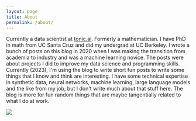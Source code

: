 ```yaml
---
layout: page
title: About
permalink: /about/
---
```


Currently a data scientist at [tonic.ai](https://tonic.ai). Formerly a mathematician. I have PhD in math from UC Santa Cruz and did my undergrad at UC Berkeley. I wrote a bunch of posts on this blog in 2020 when I was making the transition from academia to industry and was a machine learning novice. The posts were about projects I did to improve my data science and programming skills. Currently (2023), I'm using the blog to write short fun posts to write some things that I know and think are interesting. I have some technical expertise in synthetic data, neural networks, machine learning, large language models and the like from my job, but I don't write much about that stuff here. The blog is more for fun random things that are maybe tangentially related to what I do at work.

![](https://projecteuler.net/profile/JoeFerrara.png)
